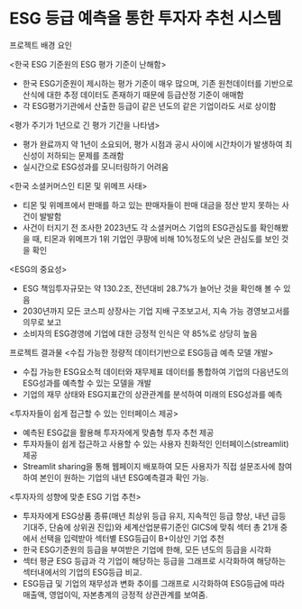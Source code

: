 # ESG 등급 예측을 통한 투자자 추천 시스템

프로젝트 배경 요인

<한국 ESG 기준원의 ESG 평가 기준이 난해함>
-	한국 ESG기준원이 제시하는 평가 기준이 매우 많으며, 기존 원천데이터를 기반으로 산식에 대한 추정 데이터도 존재하기 때문에 등급산정 기준이 애매함
-	각 ESG평가기관에서 산출한 등급이 같은 년도의 같은 기업이라도 서로 상이함

<평가 주기가 1년으로 긴 평가 기간을 나타냄>
-	평가 완료까지 약 1년이 소요되어, 평가 시점과 공시 사이에 시간차이가 발생하여 최신성이 저하되는 문제를 초래함
-	실시간으로 ESG성과를 모니터링하기 어려움

   <한국 소셜커머스인 티몬 및 위메프 사태>
-	티몬 및 위메프에서 판매를 하고 있는 판매자들이 판매 대금을 정산 받지 못하는 사건이 발발함
-	사건이 터지기 전 조사한 2023년도 각 소셜커머스 기업의 ESG관심도를 확인해봤을 때, 티몬과 위메프가 1위 기업인 쿠팡에 비해 10%정도의 낮은 관심도를 보인 것을 확인

   <ESG의 중요성>
-	ESG 책임투자규모는 약 130.2조, 전년대비 28.7%가 늘어난 것을 확인해 볼 수 있음
-	2030년까지 모든 코스피 상장사는 기업 지배 구조보고서, 지속 가능 경영보고서를 의무로 보고
-	소비자의 ESG경영에 기업에 대한 긍정적 인식은 약 85%로 상당히 높음


프로젝트 결과물
<수집 가능한 정량적 데이터기반으로 ESG등급 예측 모델 개발>
-	수집 가능한 ESG요소적 데이터와 재무제표 데이터를 통합하여 기업의 다음년도의 ESG성과를 예측할 수 있는 모델을 개발
-	기업의 재무 상태와 ESG지표간의 상관관계를 분석하여 미래의 ESG성과를 예측 

  <투자자들이 쉽게 접근할 수 있는 인터페이스 제공>
-	예측된 ESG값을 활용해 투자자에게 맞춤형 투자 추천 제공
-	투자자들이 쉽게 접근하고 사용할 수 있는 사용자 친화적인 인터페이스(streamlit)제공 
-	Streamlit sharing을 통해 웹페이지 배포하여 모든 사용자가 직접 설문조사에 참여하여 본인이 원하는 기업의 내년 ESG예측결과 확인 가능.

  <투자자의 성향에 맞춘 ESG 기업 추천>
-	투자자에게 ESG상품 종류(매년 최상위 등급 유지, 지속적인 등급 향상, 내년 급등 기대주, 단숨에 상위권 진입)와 세계산업분류기준인 GICS에 맞춰 섹터 총 21개 중에서 선택을 입력받아 섹터별 ESG등급이 B+이상인 기업 추천
-	한국 ESG기준원의 등급을 부여받은 기업에 한해, 모든 년도의 등급을 시각화
-	섹터 평균 ESG 등급과 각 기업이 해당하는 등급을 그래프로 시각화하여 해당하는 섹터내에서의 기업의 ESG등급 비교.
-	ESG등급 및 기업의 재무성과 변화 추이를 그래프로 시각화하여 ESG등급에 따라 매출액, 영업이익, 자본총계의 긍정적 상관관계를 보여줌.
